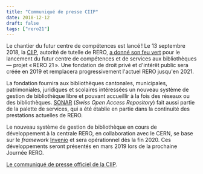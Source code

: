```yaml
---
title: "Communiqué de presse CIIP"
date: 2018-12-12
draft: false
tags: ["rero21"]
---
```


Le chantier du futur centre de compétences est lancé ! Le 13 septembre 2018, la [CIIP](http://www.ciip.ch/ "Site web de la CIIP"), autorité de tutelle de RERO, [a donné son feu vert](https://www2000.rero.ch/pdfview.php?section=communique&filename=ciip_communique.pdf "Communiqué de la CIIP au format PDF") pour le lancement du futur centre de compétences et de services aux bibliothèques — projet « RERO 21 ». Une fondation de droit privé et d'intérêt public sera créée en 2019 et remplacera progressivement l'actuel RERO jusqu'en 2021.

<!--more-->

La fondation fournira aux bibliothèques cantonales, municipales, patrimoniales, juridiques et scolaires intéressées un nouveau système de gestion de bibliothèque libre et pouvant accueillir à la fois des réseaux ou des bibliothèques. [SONAR](https://sonar.ch) (*Swiss Open Access Repository*) fait aussi partie de la palette de services, qui a été établie en partie dans la continuité des prestations actuelles de RERO.

Le nouveau système de gestion de bibliothèque en cours de développement à la centrale RERO, en collaboration avec le CERN, se base sur le *framework* [Invenio](https://inveniosoftware.org "Site web du framework Invenio") et sera opérationnel dès la fin 2020. Ces développements seront présentés en mars 2019 lors de la prochaine Journée RERO.

[Le communiqué de presse officiel de la CIIP](https://www2000.rero.ch/pdfview.php?section=communique&filename=ciip_communique.pdf).
